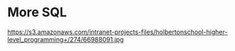 # More SQL

https://s3.amazonaws.com/intranet-projects-files/holbertonschool-higher-level_programming+/274/66988091.jpg
